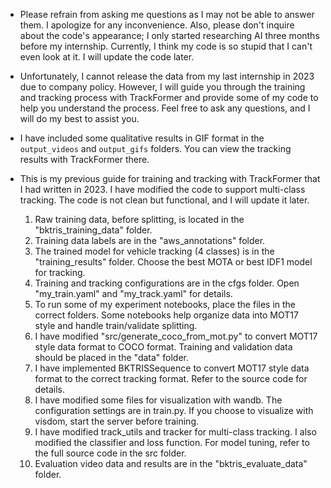 - Please refrain from asking me questions as I may not be able to answer them. I apologize for any inconvenience. Also, please don't inquire about the code's appearance; I only started researching AI three months before my internship. Currently, I think my code is so stupid that I can't even look at it. I will update the code later. 

- Unfortunately, I cannot release the data from my last internship in 2023 due to company policy. However, I will guide you through the training and tracking process with TrackFormer and provide some of my code to help you understand the process. Feel free to ask any questions, and I will do my best to assist you.

- I have included some qualitative results in GIF format in the `output_videos` and `output_gifs` folders. You can view the tracking results with TrackFormer there.

- This is my previous guide for training and tracking with TrackFormer that I had written in 2023. I have modified the code to support multi-class tracking. The code is not clean but functional, and I will update it later.
    1. Raw training data, before splitting, is located in the "bktris_training_data" folder.
    2. Training data labels are in the "aws_annotations" folder.
    3. The trained model for vehicle tracking (4 classes) is in the "training_results" folder. Choose the best MOTA or best IDF1 model for tracking.
    4. Training and tracking configurations are in the cfgs folder. Open "my_train.yaml" and "my_track.yaml" for details.
    5. To run some of my experiment notebooks, place the files in the correct folders. Some notebooks help organize data into MOT17 style and handle train/validate splitting.
    6. I have modified "src/generate_coco_from_mot.py" to convert MOT17 style data format to COCO format. Training and validation data should be placed in the "data" folder.
    7. I have implemented BKTRISSequence to convert MOT17 style data format to the correct tracking format. Refer to the source code for details.
    8. I have modified some files for visualization with wandb. The configuration settings are in train.py. If you choose to visualize with visdom, start the server before training.
    9. I have modified track_utils and tracker for multi-class tracking. I also modified the classifier and loss function. For model tuning, refer to the full source code in the src folder.
    10. Evaluation video data and results are in the "bktris_evaluate_data" folder.